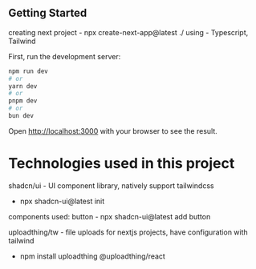 
## Getting Started

creating next project - npx create-next-app@latest ./
 using - Typescript, Tailwind

First, run the development server:

```bash
npm run dev
# or
yarn dev
# or
pnpm dev
# or
bun dev
```

Open [http://localhost:3000](http://localhost:3000) with your browser to see the result.


# Technologies used in this project


shadcn/ui - UI component library, natively support tailwindcss
   - npx shadcn-ui@latest init

   components used: button - npx shadcn-ui@latest add button


uploadthing/tw - file uploads for nextjs projects, have configuration with tailwind
   - npm install uploadthing @uploadthing/react
